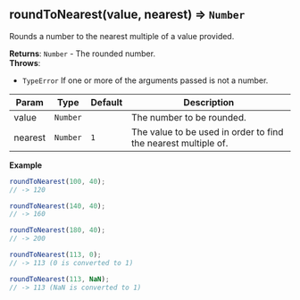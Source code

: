 <a name="roundToNearest"></a>

## roundToNearest(value, nearest) ⇒ <code>Number</code>
Rounds a number to the nearest multiple of a value provided.

**Returns**: <code>Number</code> - The rounded number.  
**Throws**:

- <code>TypeError</code> If one or more of the arguments passed is not a number.


| Param | Type | Default | Description |
| --- | --- | --- | --- |
| value | <code>Number</code> |  | The number to be rounded. |
| nearest | <code>Number</code> | <code>1</code> | The value to be used in order to find the nearest multiple of. |

**Example**  
```js
roundToNearest(100, 40);
// -> 120

roundToNearest(140, 40);
// -> 160

roundToNearest(180, 40);
// -> 200

roundToNearest(113, 0);
// -> 113 (0 is converted to 1)

roundToNearest(113, NaN);
// -> 113 (NaN is converted to 1)
```
